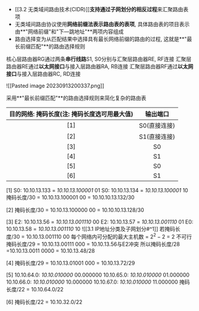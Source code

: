
+ [[3.2 无类域间路由技术(CIDR)]]**支持通过子网划分的相反过程**来汇聚路由表项
+ 无类域间路由协议使用**网络前缀法表示路由表的表项**, 具体路由表的项目表示由**"网络前缀"和"下—跳地址"**两项内容组成
+ 路由选择变为从匹配结果中选择具有最长网络前缀的路由的过程, 这就是**"最长前缀匹配"**的路由选择规则

核心层路由器RG通过两条**串行线路**S1, S0分别与汇聚层路由器RE, RF连接
汇聚层路由器RE通过**以太网接口**与接入层路由器RA, RB连接
汇聚层路由器RF通过**以太网接口**与接入层路由器RC, RD连接

![[Pasted image 20230913200337.png]]

采用**"最长前缀匹配"**的路由选择规则来简化复杂的路由表

| 目的网络: 掩码长度(注: 掩码长度选可用最大值) | 输出端口 |
|:-:|:-:|
| [1] | S0(直接连接) |
| [2] | S1(直接连接) |
| [3] | S0 |
| [4] | S1 |
| [5] | S0 |
| [6] | S1|

[1]
S0: 10.10.13.133 = *10.10.13.100001* 01
S0: 10.10.13.134 = *10.10.13.100001* 10
掩码长度/30 = 10.10.13.100001 00 = 10.10.10.13.132/30

[2]
掩码长度/30 = 10.10.13.100000 00 = 10.10.10.13.128/30

[3]
E2: 10.10.13.56 = *10.10.13.001110* 00
E2: 10.10.13.57 = *10.10.13.001110* 01
E0: 10.10.13.58 = *10.10.13.001110* 10
![[3.1 IP地址分类及子网划分#^1]]
若掩码长度/30 = 10.10.13.001110 00 每个网络内可分配的最大主机数 = $2^{2}-2$ = 2 不可行
掩码长度/29 = 10.10.13.00111 000 = 10.10.13.56与E2冲突
所以掩码长度/28 =10.10.13.0011 0000 = 10.10.13.48/28

[4]
掩码长度/29 = 10.10.13.01001 000 = 10.10.13.72/29

[5]
10.10.64.0: *10.10.010000* 00.000000
10.10.65.0: *10.10.010000* 01.000000
10.10.66.0: *10.10.010000* 10.000000
10.10.67.0: *10.10.010000* 11.000000
掩码长度/22 = 10.10.64.0/22

[6]
掩码长度/22 = 10.10.32.0/22

